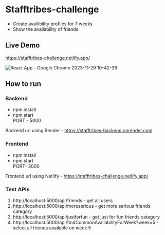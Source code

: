 # Stafftribes-challenge

- Create availibility profiles for 7 weeks
- Show the availability of friends

## Live Demo
https://stafftribes-challenge.netlify.app/

![React App - Google Chrome 2023-11-29 10-42-36](https://github.com/shashperera/stafftribes-challenge/assets/40666122/fb24f648-cf25-44d1-94c0-4dfaa0096f67)

## How to run
### Backend
- npm install
- npm start   
PORT - 5000

Backend url using Render - https://stafftribes-backend.onrender.com

### Frontend
- npm install
- npm start   
PORT- 3000

Frontend url using Netlify - https://stafftribes-challenge.netlify.app/
### Test APIs
1. http://localhost:5000/api/friends - get all users
2. http://localhost:5000/api/moreserious - get more serious friends category
3. http://localhost:5000/api/justforfun - get just for fun friends category
4. http://localhost:5000/api/findCommonAvailabilityForWeek?week=5 - select all friends available on week 5

